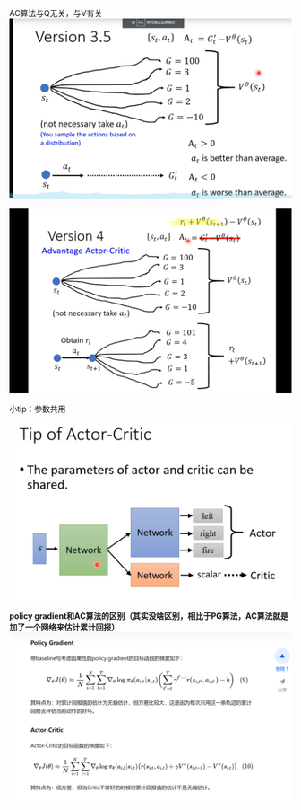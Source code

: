 AC算法与Q无关，与V有关
![](images/actor-critic_image_1.png)

![](images/actor-critic_image_2.png)

小tip：参数共用

![](images/actor-critic_image_3.png)

**policy gradient和AC算法的区别（其实没啥区别，相比于PG算法，AC算法就是加了一个网络来估计累计回报）**
![](images/actor-critic_image_4.png)